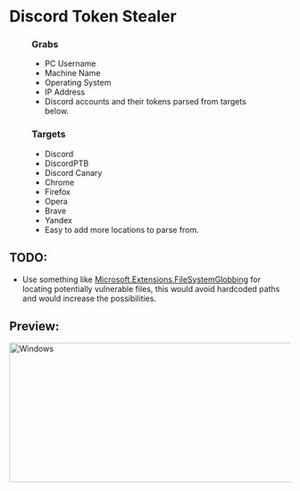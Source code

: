 <h1>Discord Token Stealer</h1>

<figure>
    <figcaption><h3>Grabs</h3></figcaption>
    <ul>
      <li>PC Username</li>
      <li>Machine Name</li>
      <li>Operating System</li>
      <li>IP Address</li>
      <li>Discord accounts and their tokens parsed from targets below.</li>
    </ul>
    <figcaption><h3>Targets</h3></figcaption>
    <ul>
      <li>Discord</li>
      <li>DiscordPTB</li>
      <li>Discord Canary</li>
      <li>Chrome</li>
      <li>Firefox</li>
      <li>Opera</li>
      <li>Brave</li>
      <li>Yandex</li>
      <li>Easy to add more locations to parse from.</li>
    </ul>
</figure>

<h2>TODO:</h2>
<ul>
    <li>Use something like <a href="https://docs.microsoft.com/en-us/dotnet/api/microsoft.extensions.filesystemglobbing">Microsoft.Extensions.FileSystemGlobbing</a> for locating potentially vulnerable files, this would avoid hardcoded paths and would increase the possibilities.</li>
</ul>

<h2>Preview:</h2>
<p align="left">
  <img src="https://i.imgur.com/QA20fHd.png" height=250 width=600 title="Windows">
</p>
